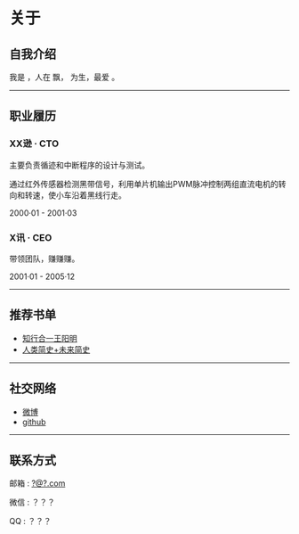 # 关于
## 自我介绍

我是 ，人在 飘， 为生，最爱 。

---

## 职业履历

### XX逊 · CTO

主要负责循迹和中断程序的设计与测试。  

通过红外传感器检测黑带信号，利用单片机输出PWM脉冲控制两组直流电机的转向和转速，使小车沿着黑线行走。

2000·01 - 2001·03

### X讯 · CEO

带领团队，赚赚赚。

2001·01 - 2005·12

---

## 推荐书单

*   [知行合一王阳明](http://t.cn/RHlxI4A)
*   [人类简史+未来简史](http://t.cn/RHlMz1S)

---

## 社交网络

*   [微博](http://webio.com)
*   [github](http://github.com)

---

## 联系方式

邮箱 : [?@?.com](mailto:?@?.com)

微信 : ？？？

QQ : ？？？